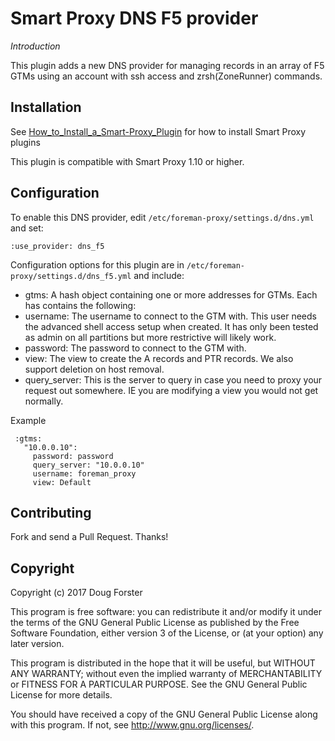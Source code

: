 # Smart Proxy DNS F5 provider

*Introduction*

This plugin adds a new DNS provider for managing records in an array of F5 GTMs using an account with ssh access and zrsh(ZoneRunner) commands.

## Installation

See [How_to_Install_a_Smart-Proxy_Plugin](http://projects.theforeman.org/projects/foreman/wiki/How_to_Install_a_Smart-Proxy_Plugin)
for how to install Smart Proxy plugins

This plugin is compatible with Smart Proxy 1.10 or higher.

## Configuration

To enable this DNS provider, edit `/etc/foreman-proxy/settings.d/dns.yml` and set:

    :use_provider: dns_f5

Configuration options for this plugin are in `/etc/foreman-proxy/settings.d/dns_f5.yml` and include:

* gtms: A hash object containing one or more addresses for GTMs. Each has contains the following:
* username: The username to connect to the GTM with. This user needs the advanced shell access setup when created. It has only been tested as admin on all partitions but more restrictive will likely work.
* password: The password to connect to the GTM with.
* view: The view to create the A records and PTR records. We also support deletion on host removal.
* query_server: This is the server to query in case you need to proxy your request out somewhere. IE you are modifying a view you would not get normally.

Example
```
 :gtms:
   "10.0.0.10":
     password: password
     query_server: "10.0.0.10"
     username: foreman_proxy
     view: Default
```

## Contributing

Fork and send a Pull Request. Thanks!

## Copyright

Copyright (c) 2017 Doug Forster

This program is free software: you can redistribute it and/or modify
it under the terms of the GNU General Public License as published by
the Free Software Foundation, either version 3 of the License, or
(at your option) any later version.

This program is distributed in the hope that it will be useful,
but WITHOUT ANY WARRANTY; without even the implied warranty of
MERCHANTABILITY or FITNESS FOR A PARTICULAR PURPOSE.  See the
GNU General Public License for more details.

You should have received a copy of the GNU General Public License
along with this program.  If not, see <http://www.gnu.org/licenses/>.
